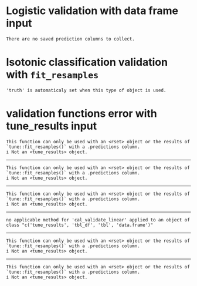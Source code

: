 # Logistic validation with data frame input

    There are no saved prediction columns to collect.

# Isotonic classification validation with `fit_resamples`

    'truth' is automaticaly set when this type of object is used.

# validation functions error with tune_results input

    This function can only be used with an <rset> object or the results of `tune::fit_resamples()` with a .predictions column.
    i Not an <tune_results> object.

---

    This function can only be used with an <rset> object or the results of `tune::fit_resamples()` with a .predictions column.
    i Not an <tune_results> object.

---

    This function can only be used with an <rset> object or the results of `tune::fit_resamples()` with a .predictions column.
    i Not an <tune_results> object.

---

    no applicable method for 'cal_validate_linear' applied to an object of class "c('tune_results', 'tbl_df', 'tbl', 'data.frame')"

---

    This function can only be used with an <rset> object or the results of `tune::fit_resamples()` with a .predictions column.
    i Not an <tune_results> object.

---

    This function can only be used with an <rset> object or the results of `tune::fit_resamples()` with a .predictions column.
    i Not an <tune_results> object.

